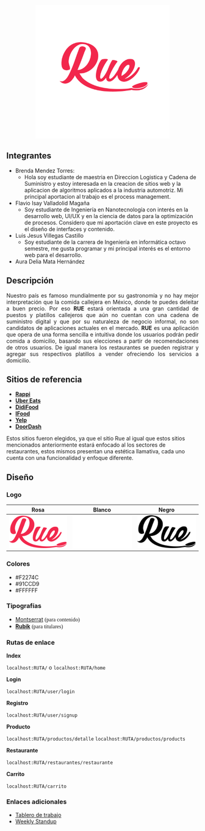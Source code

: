 <!-- ![](design/Rue_logo_pink.png) -->
<div align="center">
<img src="./design/Rue_logo_pink.png" width="350" height="350">
</div>

## Integrantes
* Brenda Mendez Torres:
  * Hola soy estudiante de maestria en Direccion Logistica y Cadena de Suministro y estoy interesada en la creacion de sitios web y la aplicacion de algoritmos aplicados a la industria automotriz. Mi principal aportacion al trabajo es el process management. 
* Flavio Isay Valladolid Magaña
  * Soy estudiante de Ingeniería en Nanotecnología con interés en la desarrollo web, UI/UX y en la ciencia de datos para la optimización de procesos. Considero que mi aportación clave en este proyecto es el diseño de interfaces y contenido.
* Luis Jesus Villegas Castillo
  * Soy estudiante de la carrera de Ingeniería en informática octavo semestre, me gusta programar y mi principal interés es el entorno web para el desarrollo.
* Aura Delia Mata Hernández

## Descripción
<p align="justify">
Nuestro país es famoso mundialmente por su gastronomía y no hay mejor interpretación que la comida callejera en México, donde te puedes deleitar a buen precio. Por eso <strong>RUE</strong> estará orientada a una gran cantidad de puestos y platillos callejeros que aún no cuentan con una cadena de suministro digital y que por su naturaleza de negocio informal, no son candidatos de aplicaciones actuales en el mercado. 
<strong>RUE</strong> es una aplicación que opera de una forma sencilla e intuitiva donde los usuarios  podrán pedir comida a domicilio, basando sus elecciones a partir de recomendaciones de otros usuarios.
De igual manera los restaurantes se pueden registrar y agregar sus respectivos platillos a vender ofreciendo los servicios a domicilio.
</p>

## Sitios de referencia
* **[Rappi](https://www.rappi.com.mx/)**
* **[Uber Eats](https://www.ubereats.com/)**
* **[DidiFood](https://www.didi-food.com/es-MX)**
* **[IFood](http://ifoodmexico.com.mx/)**
* **[Yelp](https://www.yelp.com/)**
* **[DoorDash](https://www.doordash.com/)**

<ppEl align="justify">Estos sitios fueron elegidos, ya que el sitio Rue al igual que estos sitios mencionados anteriormente estará enfocado al los sectores de restaurantes, estos mismos presentan una estética llamativa, cada uno cuenta con una funcionalidad y enfoque diferente.</ppEl>

## Diseño

### Logo

|   Rosa   |  Blanco |  Negro |
| ---- | ---- | ---- |
| <img src="./public/images/Rue_logo_pink_resized.png" width="200px" height="auto">  | <img src="./public/images/Rue_logo_white_resized.png" width="200px" height="auto">   |    <img src="./public/images/Rue_logo_black_resized.png" width="200px" height="auto">  |




### Colores
- #F2274C
- #91CCD9
- #FFFFFF

### Tipografías
- [Montserrat](https://fonts.google.com/specimen/Montserrat?query=montserrat) <span style="font-family:Montserrat">(para contenido)</span>
- [**Rubik**](https://fonts.google.com/specimen/Rubik?query=rubik) <span style="font-family:Rubik">(para titulares)</span>

### Rutas de enlace
**Index**

`localhost:RUTA/`
o
`localhost:RUTA/home`

**Login**

`localhost:RUTA/user/login`

**Registro**

`localhost:RUTA/user/signup`

**Producto**

`localhost:RUTA/productos/detalle`
`localhost:RUTA/productos/products`

**Restaurante**

`localhost:RUTA/restaurantes/restaurante`

**Carrito**

`localhost:RUTA/carrito`




### Enlaces adicionales
- [Tablero de trabajo](https://trello.com/b/mVW3dA9E)
- [Weekly Standup](https://miro.com/app/board/o9J_l7btgdQ=/)
